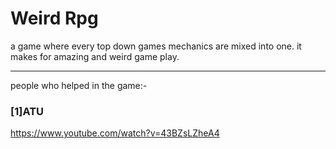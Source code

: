 # Weird Rpg

a game where every top down games mechanics are mixed into one. it makes for amazing and weird game play.
<hr>
people who helped in the game:-                       

<h3>[1]ATU</h3>

https://www.youtube.com/watch?v=43BZsLZheA4